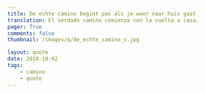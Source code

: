 ```yaml
---
title: De echte camino begint pas als je weer naar huis gaat
translation: El verdado camino comienza con la vuelta a casa.
pager: True
comments: false
thumbnail: /images/q/de_echte_camino_s.jpg

layout: quote
date: 2018-10-02
tags:
    - camino
    - quote
---
```






